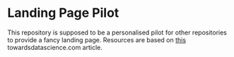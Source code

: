 # Landing Page Pilot
This repository is supposed to be a personalised pilot for other repositories to provide a fancy landing page. Resources are based on [this](https://towardsdatascience.com/create-landing-pages-for-your-projects-with-github-pages-70cd2bd94425) towardsdatascience.com article.
